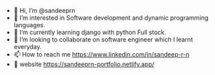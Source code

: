 - 👋 Hi, I’m @sandeeprn
- 👀 I’m interested in Software development and dynamic programming languages.
- 🌱 I’m currently learning django with python Full stock.
- 💞️ I’m looking to collaborate on software engineer which I learnt everyday.
- 📫 How to reach me https://www.linkedin.com/in/sandeep-r-n
- 🌱 website https://sandeeprn-portfolio.netlify.app/

<!---
sandeeprn007/sandeeprn007 is a ✨ special ✨ repository because its `README.md` (this file) appears on your GitHub profile.
You can click the Preview link to take a look at your changes.
--->
